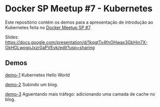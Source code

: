 # Docker SP Meetup #7 - Kubernetes

Este repositório contém os demos para a apresentação de introdução ao Kubernetes feita no [Docker Meetup SP #7](https://www.meetup.com/Docker-Sao-Paulo/events/232979696/).

Slides: https://docs.google.com/presentation/d/1kqgtTx4fnOHwax3GbHin7X-GkHGLwogoJxzr0aPVEvk/edit?usp=sharing

## Demos

[demo-1](demo-1/) Kubernetes Hello World

[demo-2](demo-2/) Subindo um blog. 

[demo-3](demo-3/) Aguentando mais tráfego: adicionando uma camada de cache no blog.
